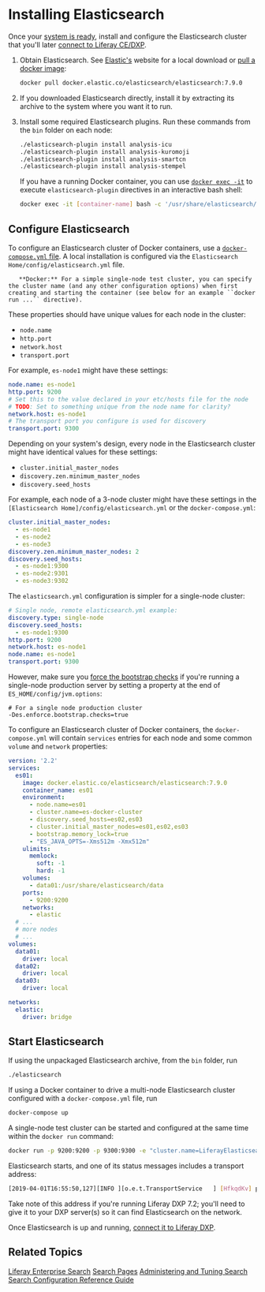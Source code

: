 # Installing Elasticsearch

<!-- TODO: Add Security -->

Once your [system is ready](./getting-started-with-elasticsearch.md), install and configure the Elasticsearch cluster that you'll later [connect to Liferay CE/DXP](./connecting-to-elasticsearch.md).

1. Obtain Elasticsearch. See [Elastic's](https://www.elastic.co) website for a local download or [pull a docker image](https://www.docker.elastic.co/):

   ```bash
   docker pull docker.elastic.co/elasticsearch/elasticsearch:7.9.0
   ```

1. If you downloaded Elasticsearch directly, install it by extracting its archive to the system where you want it to run.

1. Install some required Elasticsearch plugins. Run these commands from the `bin` folder on each node:

   ```bash
   ./elasticsearch-plugin install analysis-icu
   ./elasticsearch-plugin install analysis-kuromoji
   ./elasticsearch-plugin install analysis-smartcn
   ./elasticsearch-plugin install analysis-stempel
   ```

   If you have a running Docker container, you can use [`docker exec -it`](https://docs.docker.com/engine/reference/commandline/exec/) to execute `elasticsearch-plugin` directives in an interactive bash shell:

   ```bash
   docker exec -it [container-name] bash -c '/usr/share/elasticsearch/bin/elasticsearch-plugin install analysis-icu && /usr/share/elasticsearch/bin/elasticsearch-plugin install analysis-kuromoji && /usr/share/elasticsearch/bin/elasticsearch-plugin install analysis-smartcn && /usr/share/elasticsearch/bin/elasticsearch-plugin install analysis-stempel'
   ```
## Configure Elasticsearch

To configure an Elasticsearch cluster of Docker containers, use a [`docker-compose.yml` file](https://www.elastic.co/guide/en/elasticsearch/reference/7.x/docker.html#docker-compose-file). A local installation is configured via the `Elasticsearch Home/config/elasticsearch.yml` file.

```tip::
   **Docker:** For a simple single-node test cluster, you can specify the cluster name (and any other configuration options) when first creating and starting the container (see below for an example ``docker run ...`` directive).
```

These properties should have unique values for each node in the cluster:

- `node.name`
- `http.port`
- `network.host`
- `transport.port`

For example, `es-node1` might have these settings:

```yaml
node.name: es-node1
http.port: 9200
# Set this to the value declared in your etc/hosts file for the node
# TODO: Set to something unique from the node name for clarity?
network.host: es-node1
# The transport port you configure is used for discovery
transport.port: 9300
```

Depending on your system's design, every node in the Elasticsearch cluster might have identical values for these settings:

- `cluster.initial_master_nodes`
- `discovery.zen.minimum_master_nodes`
- `discovery.seed_hosts`

For example, each node of a 3-node cluster might have these settings in the `[Elasticsearch Home]/config/elasticsearch.yml` or the `docker-compose.yml`:

```yaml
cluster.initial_master_nodes:
  - es-node1
  - es-node2
  - es-node3
discovery.zen.minimum_master_nodes: 2
discovery.seed_hosts:
  - es-node1:9300
  - es-node2:9301
  - es-node3:9302
```

The `elasticsearch.yml` configuration is simpler for a single-node cluster:

```yaml
# Single node, remote elasticsearch.yml example:
discovery.type: single-node
discovery.seed_hosts:
  - es-node1:9300
http.port: 9200
network.host: es-node1
node.name: es-node1
transport.port: 9300
```

However, make sure you [force the bootstrap checks](https://www.elastic.co/guide/en/elasticsearch/reference/7.x/bootstrap-checks.html#_forcing_the_bootstrap_checks) if you're running a single-node production server by setting a property at the end of `ES_HOME/config/jvm.options`:

```properties
# For a single node production cluster
-Des.enforce.bootstrap.checks=true
```

To configure an Elasticsearch cluster of Docker containers, the `docker-compose.yml` will contain `services` entries for each node and some common `volume` and `network` properties:

```yaml
version: '2.2'
services:
  es01:
    image: docker.elastic.co/elasticsearch/elasticsearch:7.9.0
    container_name: es01
    environment:
      - node.name=es01
      - cluster.name=es-docker-cluster
      - discovery.seed_hosts=es02,es03
      - cluster.initial_master_nodes=es01,es02,es03
      - bootstrap.memory_lock=true
      - "ES_JAVA_OPTS=-Xms512m -Xmx512m"
    ulimits:
      memlock:
        soft: -1
        hard: -1
    volumes:
      - data01:/usr/share/elasticsearch/data
    ports:
      - 9200:9200
    networks:
      - elastic
  # ...
  # more nodes
  # ...
volumes:
  data01:
    driver: local
  data02:
    driver: local
  data03:
    driver: local

networks:
  elastic:
    driver: bridge
```

## Start Elasticsearch

If using the unpackaged Elasticsearch archive, from the `bin` folder, run 

```bash
./elasticsearch
```

If using a Docker container to drive a multi-node Elasticsearch cluster configured with a `docker-compose.yml` file, run

```bash
docker-compose up
```

A single-node test cluster can be started and configured at the same time within the `docker run` command:

```bash
docker run -p 9200:9200 -p 9300:9300 -e "cluster.name=LiferayElasticsearchCluster" -e "discovery.type=single-node" docker.elastic.co/elasticsearch/elasticsearch:7.9.0
   ```

Elasticsearch starts, and one of its status messages includes a transport address: 

```sh
[2019-04-01T16:55:50,127][INFO ][o.e.t.TransportService   ] [HfkqdKv] publish_address {127.0.0.1:9300}, bound_addresses {[::1]:9300}, {127.0.0.1:9300}
```

Take note of this address if you're running Liferay DXP 7.2; you'll need to give it to your DXP server(s) so it can find Elasticsearch on the network. 

Once Elasticsearch is up and running, [connect it to Liferay DXP](./connecting-to-elasticsearch.md).

## Related Topics

[Liferay Enterprise Search](../../liferay_enterprise_search.rst)
[Search Pages](../../search-pages-and-widgets/working-with-search-pages/search-pages.md)
[Administering and Tuning Search](../../search_administration_and_tuning.rst)
[Search Configuration Reference Guide](../../search-configuration-reference.md)
